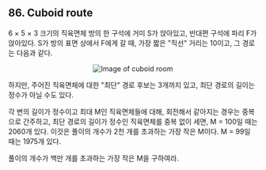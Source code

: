 ## 86. Cuboid route

6 &times; 5 &times; 3 크기의 직육면체 방의 한 구석에 거미 S가 앉아있고, 반대편 구석에 파리 F가 앉아있다. S가 방의 표면 상에서 F에게 갈 때, 가장 짧은 "직선" 거리는 10이고, 그 경로는 다음과 같다.

<p align="center">
  <img
    src="https://projecteuler.net/project/images/p086.png"
    alt="Image of cuboid room"
  >
</p>

하지만, 주어진 직육면체에 대한 "최단" 경로 후보는 3개까지 있고, 최단 경로의 길이는 정수가 아닐 수도 있다.

각 변의 길이가 정수이고 최대 M인 직육면체들에 대해, 회전해서 같아지는 경우는 중복으로 간주하고, 최단 경로의 길이가 정수인 직육면체를 중복 없이 세면, M = 100일 때는 2060개 있다. 이것은 풀이의 개수가 2천 개를 초과하는 가장 작은 M이다. M = 99일 때는 1975개 있다.

풀이의 개수가 백만 개를 초과하는 가장 작은 M을 구하여라.
